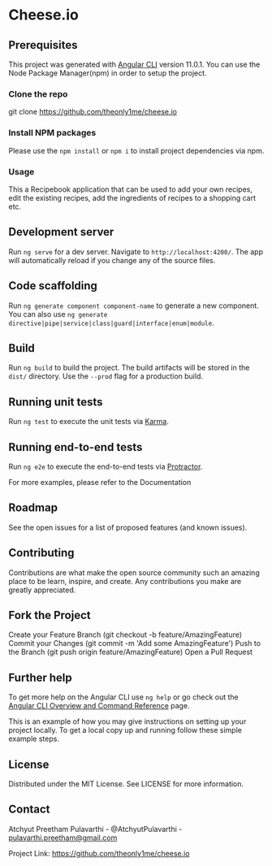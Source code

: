 # Cheese.io

## Prerequisites
This project was generated with [Angular CLI](https://github.com/angular/angular-cli) version 11.0.1. You can use the Node Package Manager(npm) in order to setup the project. 

### Clone the repo
git clone https://github.com/theonly1me/cheese.io

### Install NPM packages
Please use the `npm install` or `npm i` to install project dependencies via npm.

### Usage
This a Recipebook application that can be used to add your own recipes, edit the existing recipes, add the ingredients of recipes to a shopping cart etc.

## Development server

Run `ng serve` for a dev server. Navigate to `http://localhost:4200/`. The app will automatically reload if you change any of the source files.

## Code scaffolding

Run `ng generate component component-name` to generate a new component. You can also use `ng generate directive|pipe|service|class|guard|interface|enum|module`.

## Build

Run `ng build` to build the project. The build artifacts will be stored in the `dist/` directory. Use the `--prod` flag for a production build.

## Running unit tests

Run `ng test` to execute the unit tests via [Karma](https://karma-runner.github.io).

## Running end-to-end tests

Run `ng e2e` to execute the end-to-end tests via [Protractor](http://www.protractortest.org/).

For more examples, please refer to the Documentation

## Roadmap
See the open issues for a list of proposed features (and known issues).

## Contributing
Contributions are what make the open source community such an amazing place to be learn, inspire, and create. Any contributions you make are greatly appreciated.

## Fork the Project
Create your Feature Branch (git checkout -b feature/AmazingFeature)
Commit your Changes (git commit -m 'Add some AmazingFeature')
Push to the Branch (git push origin feature/AmazingFeature)
Open a Pull Request

## Further help

To get more help on the Angular CLI use `ng help` or go check out the [Angular CLI Overview and Command Reference](https://angular.io/cli) page.

This is an example of how you may give instructions on setting up your project locally. To get a local copy up and running follow these simple example steps.

## License
Distributed under the MIT License. See LICENSE for more information.

## Contact
Atchyut Preetham Pulavarthi - @AtchyutPulavarthi - pulavarthi.preetham@gmail.com

Project Link: https://github.com/theonly1me/cheese.io


